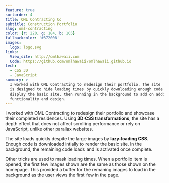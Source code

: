 ```yaml
---
feature: true
sortorder: 4
title: OML Contracting Co
subtitle: Construction Portfolio
slug: oml-contracting
color: {r: 220, g: 184, b: 105}
fallbackcolor: '#372008'
images:
  logo: logo.svg
links:
  View_site: http://omlhawaii.com
  Code: https://github.com/omlhawaii/omlhawaii.github.io
tech:
  - CSS 3D
  - JavaScript
summary: >
  I worked with OML Contracting to redesign their portfolio. The site
  is designed to hide loading times by quickly downloading enough code to
  display the basic site, then running in the background to add on additional
  functionality and design.
---
```

I worked with OML Contracting to redesign their portfolio and showcase their
completed residences. Using **3D CSS transformations**, the site has a depth effect
that does not affect scrolling performance or rely on JavaScript, unlike other
parallax websites.

The site loads quickly despite the large images by **lazy-loading CSS**.
Enough code is downloaded intially to render the basic site. In the background,
the remaining code loads and is activated once complete.

Other tricks are used to mask loading times. When a portfolio item is opened,
the first few images shown are the same as those shown on the homepage. This
provided a buffer for the remaning images to load in the background as the user
views the first few in the page.
